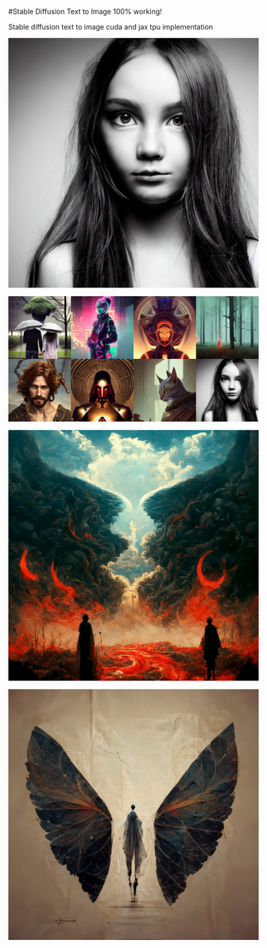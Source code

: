 #Stable Diffusion Text to Image 100% working!

Stable diffusion text to image cuda and jax tpu implementation 


![into](https://github.com/rupak-roy/stable_diffusion_text_image/blob/main/__results___51_1.png)

![into](https://github.com/rupak-roy/stable_diffusion_text_image/blob/main/__results___51_1%20(1).png)

![into](https://github.com/rupak-roy/stable_diffusion_text_image/blob/main/bobrupakroy_heaven_and_hell_77ceba81-c6bb-442d-a014-c8d86b87209d.png)

![into](https://github.com/rupak-roy/stable_diffusion_text_image/blob/main/bobrupakroy_human_with_wings_97cdbc10-641c-4d84-9cb0-afb519af9017.png)
